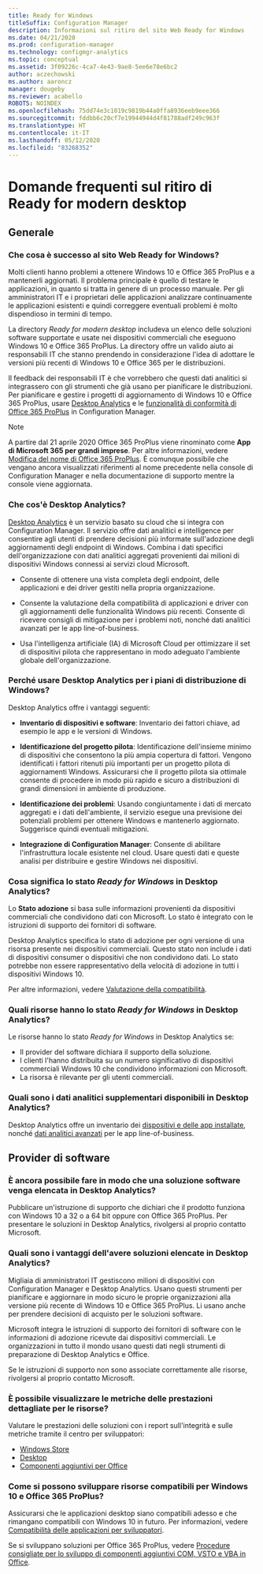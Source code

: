 ```yaml
---
title: Ready for Windows
titleSuffix: Configuration Manager
description: Informazioni sul ritiro del sito Web Ready for Windows
ms.date: 04/21/2020
ms.prod: configuration-manager
ms.technology: configmgr-analytics
ms.topic: conceptual
ms.assetid: 3f09226c-4ca7-4e43-9ae8-5ee6e78e6bc2
author: aczechowski
ms.author: aaroncz
manager: dougeby
ms.reviewer: acabello
ROBOTS: NOINDEX
ms.openlocfilehash: 75dd74e3c1019c9819b44a0ffa8936eeb9eee366
ms.sourcegitcommit: fddbb6c20cf7e19944944d4f81788adf249c963f
ms.translationtype: HT
ms.contentlocale: it-IT
ms.lasthandoff: 05/12/2020
ms.locfileid: "83268352"
---
```

# <a name="ready-for-modern-desktop-retirement-faq"></a>Domande frequenti sul ritiro di Ready for modern desktop

<!-- placeholder -->

## <a name="general"></a>Generale

### <a name="what-happened-to-the-ready-for-windows-website"></a>Che cosa è successo al sito Web Ready for Windows?

Molti clienti hanno problemi a ottenere Windows 10 e Office 365 ProPlus e a mantenerli aggiornati. Il problema principale è quello di testare le applicazioni, in quanto si tratta in genere di un processo manuale. Per gli amministratori IT e i proprietari delle applicazioni analizzare continuamente le applicazioni esistenti e quindi correggere eventuali problemi è molto dispendioso in termini di tempo.

La directory *Ready for modern desktop* includeva un elenco delle soluzioni software supportate e usate nei dispositivi commerciali che eseguono Windows 10 e Office 365 ProPlus. La directory offre un valido aiuto ai responsabili IT che stanno prendendo in considerazione l'idea di adottare le versioni più recenti di Windows 10 e Office 365 per le distribuzioni.

Il feedback dei responsabili IT è che vorrebbero che questi dati analitici si integrassero con gli strumenti che già usano per pianificare le distribuzioni. Per pianificare e gestire i progetti di aggiornamento di Windows 10 e Office 365 ProPlus, usare [Desktop Analytics](https://aka.ms/dadocs) e le [funzionalità di conformità di Office 365 ProPlus](https://docs.microsoft.com/deployoffice/readiness-tools#office-365-proplus-readiness-features-in-configuration-manager-current-branch) in Configuration Manager. 

> [!Note]
> A partire dal 21 aprile 2020 Office 365 ProPlus viene rinominato come **App di Microsoft 365 per grandi imprese**. Per altre informazioni, vedere [Modifica del nome di Office 365 ProPlus](https://docs.microsoft.com/deployoffice/name-change). È comunque possibile che vengano ancora visualizzati riferimenti al nome precedente nella console di Configuration Manager e nella documentazione di supporto mentre la console viene aggiornata.

### <a name="what-is-desktop-analytics"></a>Che cos'è Desktop Analytics?

[Desktop Analytics](https://aka.ms/dadocs) è un servizio basato su cloud che si integra con Configuration Manager. Il servizio offre dati analitici e intelligence per consentire agli utenti di prendere decisioni più informate sull'adozione degli aggiornamenti degli endpoint di Windows. Combina i dati specifici dell'organizzazione con dati analitici aggregati provenienti dai milioni di dispositivi Windows connessi ai servizi cloud Microsoft.

-    Consente di ottenere una vista completa degli endpoint, delle applicazioni e dei driver gestiti nella propria organizzazione.

-    Consente la valutazione della compatibilità di applicazioni e driver con gli aggiornamenti delle funzionalità Windows più recenti. Consente di ricevere consigli di mitigazione per i problemi noti, nonché dati analitici avanzati per le app line-of-business.

-    Usa l'intelligenza artificiale (IA) di Microsoft Cloud per ottimizzare il set di dispositivi pilota che rappresentano in modo adeguato l'ambiente globale dell'organizzazione.

### <a name="why-should-i-use-desktop-analytics-for-my-windows-deployment-plans"></a>Perché usare Desktop Analytics per i piani di distribuzione di Windows?

Desktop Analytics offre i vantaggi seguenti:

-    **Inventario di dispositivi e software**: Inventario dei fattori chiave, ad esempio le app e le versioni di Windows.

-    **Identificazione del progetto pilota**: Identificazione dell'insieme minimo di dispositivi che consentono la più ampia copertura di fattori. Vengono identificati i fattori ritenuti più importanti per un progetto pilota di aggiornamenti Windows. Assicurarsi che il progetto pilota sia ottimale consente di procedere in modo più rapido e sicuro a distribuzioni di grandi dimensioni in ambiente di produzione.

-    **Identificazione dei problemi**: Usando congiuntamente i dati di mercato aggregati e i dati dell'ambiente, il servizio esegue una previsione dei potenziali problemi per ottenere Windows e mantenerlo aggiornato. Suggerisce quindi eventuali mitigazioni.

-    **Integrazione di Configuration Manager**: Consente di abilitare l'infrastruttura locale esistente nel cloud. Usare questi dati e queste analisi per distribuire e gestire Windows nei dispositivi.

### <a name="what-does-the-ready-for-windows-status-mean-in-desktop-analytics"></a>Cosa significa lo stato *Ready for Windows* in Desktop Analytics?

Lo **Stato adozione**  si basa sulle informazioni provenienti da dispositivi commerciali che condividono dati con Microsoft. Lo stato è integrato con le istruzioni di supporto dei fornitori di software.

Desktop Analytics specifica lo stato di adozione per ogni versione di una risorsa presente nei dispositivi commerciali. Questo stato non include i dati di dispositivi consumer o dispositivi che non condividono dati. Lo stato potrebbe non essere rappresentativo della velocità di adozione in tutti i dispositivi Windows 10.

Per altre informazioni, vedere [Valutazione della compatibilità](compat-assessment.md).

### <a name="what-assets-get-the-ready-for-windows-status-in-desktop-analytics"></a>Quali risorse hanno lo stato *Ready for Windows* in Desktop Analytics? 

Le risorse hanno lo stato *Ready for Windows* in Desktop Analytics se:

-    Il provider del software dichiara il supporto della soluzione.
-    I clienti l'hanno distribuita su un numero significativo di dispositivi commerciali Windows 10 che condividono informazioni con Microsoft.
-    La risorsa è rilevante per gli utenti commerciali.

### <a name="what-additional-insights-do-i-get-in-desktop-analytics"></a>Quali sono i dati analitici supplementari disponibili in Desktop Analytics?

Desktop Analytics offre un inventario dei [dispositivi e delle app installate](about-assets.md), nonché [dati analitici avanzati](compat-assessment.md#advanced-insights) per le app line-of-business. 

## <a name="software-providers"></a>Provider di software

### <a name="can-i-still-list-my-software-solution-in-desktop-analytics"></a>È ancora possibile fare in modo che una soluzione software venga elencata in Desktop Analytics?

Pubblicare un'istruzione di supporto che dichiari che il prodotto funziona con Windows 10 a 32 o a 64 bit oppure con Office 365 ProPlus. Per presentare le soluzioni in Desktop Analytics, rivolgersi al proprio contatto Microsoft.

### <a name="how-can-listing-my-solutions-benefit-me"></a>Quali sono i vantaggi dell'avere soluzioni elencate in Desktop Analytics?

Migliaia di amministratori IT gestiscono milioni di dispositivi con Configuration Manager e Desktop Analytics. Usano questi strumenti per pianificare e aggiornare in modo sicuro le proprie organizzazioni alla versione più recente di Windows 10 e Office 365 ProPlus. Li usano anche per prendere decisioni di acquisto per le soluzioni software.

Microsoft integra le istruzioni di supporto dei fornitori di software con le informazioni di adozione ricevute dai dispositivi commerciali. Le organizzazioni in tutto il mondo usano questi dati negli strumenti di preparazione di Desktop Analytics e Office. 

Se le istruzioni di supporto non sono associate correttamente alle risorse, rivolgersi al proprio contatto Microsoft.

### <a name="can-i-see-detailed-performance-metrics-on-my-assets"></a>È possibile visualizzare le metriche delle prestazioni dettagliate per le risorse?

Valutare le prestazioni delle soluzioni con i report sull'integrità e sulle metriche tramite il centro per sviluppatori: 

- [Windows Store](https://docs.microsoft.com/windows/uwp/publish/health-report)
- [Desktop](https://docs.microsoft.com/windows/desktop/appxpkg/windows-desktop-application-program)
- [Componenti aggiuntivi per Office](https://docs.microsoft.com/office/dev/store/update-unpublish-and-view-metrics) 

### <a name="how-can-i-develop-compatible-assets-for-windows-10-and-office-365-proplus"></a>Come si possono sviluppare risorse compatibili per Windows 10 e Office 365 ProPlus?

Assicurarsi che le applicazioni desktop siano compatibili adesso e che rimangano compatibili con Windows 10 in futuro. Per informazioni, vedere [Compatibilità delle applicazioni per sviluppatori](https://developer.microsoft.com/windows/desktop/app-compatibility).

Se si sviluppano soluzioni per Office 365 ProPlus, vedere [Procedure consigliate per lo sviluppo di componenti aggiuntivi COM, VSTO e VBA in Office](https://docs.microsoft.com/visualstudio/vsto/development-best-practices-for-com-vsto-and-vba-add-ins-in-office).
